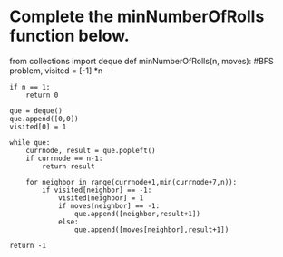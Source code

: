 # Complete the minNumberOfRolls function below.
from collections import deque
def minNumberOfRolls(n, moves):
    #BFS problem, 
    visited = [-1] *n
    
    if n == 1:
        return 0
        
    que = deque()
    que.append([0,0])
    visited[0] = 1
    
    while que:
        currnode, result = que.popleft()
        if currnode == n-1:
            return result
        
        for neighbor in range(currnode+1,min(currnode+7,n)):
            if visited[neighbor] == -1:
                visited[neighbor] = 1
                if moves[neighbor] == -1:
                    que.append([neighbor,result+1])
                else:
                    que.append([moves[neighbor],result+1])
    
    return -1                
    
    

